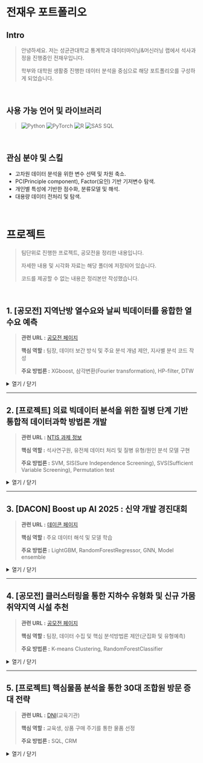 # 전재우 포트폴리오

## Intro
> 안녕하세요. 저는 성균관대학교 통계학과 데이터마이닝&머신러닝 랩에서 석사과정을 진행중인 전재우입니다. 
>
> 학부와 대학원 생활중 진행한 데이터 분석을 중심으로 해당 포트폴리오를 구성하게 되었습니다.

<br />

## 사용 가능 언어 및 라이브러리

> ![Python](https://img.shields.io/badge/Python-3776AB?style=for-the-badge&logo=python&logoColor=white) ![PyTorch](https://img.shields.io/badge/PyTorch-EE4C2C?style=for-the-badge&logo=pytorch&logoColor=white) ![R](https://img.shields.io/badge/R-276DC3?style=for-the-badge&logo=r&logoColor=white) ![SAS SQL](https://img.shields.io/badge/SAS%20SQL-105481?style=for-the-badge&logo=sas&logoColor=white)

<br />

## 관심 분야 및 스킬
* 고차원 데이터 분석을 위한 변수 선택 및 차원 축소.  
* PC(Principle component), Factor(요인) 기반 기저변수 탐색.  
* 개인별 특성에 기반한 점수화, 분류모델 및 해석.
* 대용량 데이터 전처리 및 탐색.  

<br />


# 프로젝트  
> 팀단위로 진행한 프로젝트, 공모전을 정리한 내용입니다.
> 
> 자세한 내용 및 시각화 자료는 해당 폴더에 저장되어 있습니다.
> 
> 코드를 제공할 수 없는 내용은 정리본만 작성했습니다.  

<br />

## 1. [공모전] 지역난방 열수요와 날씨 빅데이터를 융합한 열수요 예측

> **관련 URL :** [공모전 페이지](https://bd.kma.go.kr/contest/)
> 
> **핵심 역할 :**  팀장, 데이터 보간 방식 및 주요 분석 개념 제안, 지사별 분석 코드 작성
>
> **주요 방법론 :**  XGboost, 삼각변환(Fourier transformation), HP-filter, DTW
<details>
<summary>열기 / 닫기</summary>

### 사용 언어
![Python](https://img.shields.io/badge/Python-3776AB?style=for-the-badge&logo=python&logoColor=white) ![R](https://img.shields.io/badge/R-276DC3?style=for-the-badge&logo=r&logoColor=white)


### 분석 개요

* 최근 공동주택의 공급과 거주 비중이 증가하면서, 이에 따라 지역난방 수요 역시 지속적으로 확대되고 있다.
* 공동주택의 열 수요는 외부 기상 요인의 영향을 크게 받기 때문에, 기온, 습도, 풍속 등 다양한 기상 변수에 기반한 **정밀한 열수요 예측**이 필요하다.
* 기존의 열수요 기반 데이터 뿐만 아니라 **날씨 빅데이터를 융합**한 열수요 예측 모델을 통해 더 정확한 예측을 목표로 한다.
<br />

### 분석 대상

* **학습 데이터 :** 2021.01.01 부터 2023.12.31 까지의 시계열 데이터가 시간 단위로 관측되었다. (총 499,301개)
* **평가 데이터 :** 2024년 1년의 데이터중 heat_demand를 제외한 나머지 변수가 주어졌을 때 지사별 heat_demand를 예측했다.  
* 총 19개의 지사가 데이터에 포함되어 있고, **대량의 연속결측**이 발생한 변수가 있기 때문에 데이터 전처리가 핵심 과제였다.
* 평가 기준: RMSE
  
  | 변수명 | 설명 |
  | :--- | :--- |
  | tm | 날짜 및 시각 |
  | m_hr1 | 1시간 강수량 |
  | branch_ID | 지사명 |
  | hm | 정시 상대 습도 |
  | ta | 정시기온 |
  | si | ASOS 일사량 |
  | wd | 정시 10분 평균 풍향 |
  | ta_chi | 체감온도 |
  | ws | 정시 10분 평균 풍속 |
  | heat_demand | 시간당 지사별 열 공급량 |
  | m_day | 해당 시간까지의 일 강수량 |
  
<br />

### 분석 방안

##### 결측치 보간
* 기온(ta, 12 997개), 풍향(wd, 18 815개), 풍속(ws, 18 815개), 일강수량(rn_day, 18 626개), 시간 강수량(rn_hr1, 19 154개), 상대습도(hm, 39 717개), 일사량(si, 232 922개), 체감온도(ta_chi, 20개), 열수요(heat_demand, 23개) 변수에 결측치가 확인되었다.

* 연속으로 1개, 2개 결측된 관측값들에 대해서는 시계열 데이터에서 자주 사용되는 선형 보간을 진행했다.

* 3개 이상 연속으로 결측된 경우, 원본 데이터의 지역적 특성과 기상적 특성을 반영하기 위해 직전값과 클러스터 내 평균을 **가중평균**해 사용했다.

* 시계열 데이터에서 정확한 클러스터링을 위해 **DTW(Dynamic Time Warping)**을 기반으로한 계층적 클러스터링을 수행했다.

##### 도메인과 데이터를 고려한 파생변수 생성
* 시간에 대한 효과를 명확히 표한히가 위해 **삼각함수 변환**을 통한 주기성을 표현했다.

* 지연 변수를 통해 lag 효과를 표현해 모델이 학습할 수 있도록 했다.

##### 지사별 시계열 분해 및 모델학습
* 지사별 환경 차이점을 고려해, 지사 각각의 데이터를 통해 개별 모델을 학습했다.

* 시계열 데이터의 큰 추세와 세부적인 변화를 분석하고 변수의 중요도를 해석하기 위해 **HP filter**를 이용한 추세-잔차 이중모형을 설정했다.

* 각 추세-잔차에 대해 validation에서 가장 좋은 성능을 보인 **XGboost + XGboost** 조합을 최최종 모델로 선정했다. 

<br />

### 분석 결과 및 활용

* 최종 도출한 모델을 통해 기존 시행되는 사업중 하나인 **"에코 마일리지"** 사업의 고도화를 제안했다.

* 기존 방식은 전년도 열 사용량을 통해 해당 연도의 사용량 목표를 제시했다. 하지만 이러한 방식은 해당 연도의 기상상황을 전혀 반영하지 못하는 문제가 있다.

* 추세-잔차 모델을 통해 알아낸 세부적인 추세와 잔차의 변화에 영향을 주는 변수를 반영하여 더욱 세부적인 개인 절약 목표를 제시하여 **더 합리적인 목표**를 제공했다.

* 최종 제출 결과: 최종 RMSE 15.53으로 본선에 진출하여 입선했다.

<br />

### 개선점

* 모델에서 도출한 변수 중요도를 통해 더 세부적인 해석 결과를 제공해야한다. 이는 모델에서 분석이 끝나는 것이 아닌 더 세부적인 해석을 통해 실질적인 활용의 영역으로 나아가야 한다. 

* 지사별 데이터를 통해 학습했지만 데이터를 세분화 하면서 모델별 학습 데이터량이 줄어드는 문제가 발생했다. 지사 개별, 클러스터별, 전체 데이터 중 어느 데이터 단위가 더 합당할지 추가적인 기준이 있으면 분석 흐름이 개선될 것이다.

* 분석 당시의 팀원 개인의 편의성을 위해 개발 언어를 통일하지 않고 진행했다. 데이터 전처리 후 파일을 반출하고 후반 분석을 진행했기 때문에 문제가 생기진 않았지만, 추후 개발 및 문서화에 불리점이 있어 이를 개선하는 것이 좋을 것으로 판단된다.

* HP filter 기반 분해에서 각 시간 주기(월,일,시) 단위로 다른 파라메터를 통해 분해가 가능하다. 분석에서는 가장 세부 단위 한가지만을 사용했지만, 다양한 단위를 통해 분해 결과를 다각화 했다면 더 정확하고 해석에 이점이 있는 모델을 작성할 수 있을 것으로 예상된다.

</details>


---

## 2. [프로젝트] 의료 빅데이터 분석을 위한 질병 단계 기반 통합적 데이터과학 방법론 개발

> **관련 URL :** [NTIS 과제 정보](https://www.ntis.go.kr/project/pjtInfo.do?pjtId=2710018202&pageCode=TH_PJT_PJT_DTL)
>
> **핵심 역할 :** 석사연구원, 유전체 데이터 처리 및 질병 유형/원인 분석 모델 구현
>
> **주요 방법론 :** SVM, SIS(Sure Independence Screening), SVS(Sufficient Variable Screening), Permutation test

<details>
<summary>열기 / 닫기</summary>


### 사용 언어 및 라이브러리
![R](https://img.shields.io/badge/R-276DC3?style=for-the-badge&logo=r&logoColor=white)

### 분석 개요

* 의료 빅데이터를 활용하여 질병의 예측, 원인 규명, 진단, 치료, 효과 검증에 이르는 전 과정을 통합적으로 분석하는 것이 목표로 한다.
* 현재 프로젝트는 진행중으로, 질병의 근본적인 원인을 탐색하는 질병 유형/원인 규명 단계의 기초 모델링 연구에 집중하고 있다.
* 궁극적으로는 질병의 효과적인 예방과 치료에 기여하여 의학 및 데이터과학 분야의 학문적 발전에 기여하는 것을 목표로 한다.
<br />

### 분석 대상

* **주요 분석 데이터 :** 질병의 근본적인 유전적 요인을 탐색하기 위한 유전체 데이터를 핵심적으로 다루고 있다.
* **데이터 특징 :** 다수의 유전자 정보를 포함하는 고차원 데이터이며, 분석 결과의 신뢰도에 영향을 미치는 교란 변수가 존재할 가능성이 높다.
<br />

### 분석 방안

##### 질병 발생/원인 규명을 위한 기초 모델링
* 데이터에 비해 차원이 매우 큰 초고차원 상황에서 적절한 변수의 선택 및 차원축소를 위해 여러 **Screening**방법과 **변수 선택** 방법을 비교, 평가했다. 
* 단순한 선형 관계만을 규명하는 것이 아닌, 비선형, 조건부 관계 모두 찾기 위해 <b>SVS(Sufficient Variable Screening)</b>이후 **Pseudo sample SVM-RFE**에 permutation test를 적용했다.

<br />

### 중간 결과 및 기대효과

* **개인 기여 :** 고차원의 유전체 데이터에 대한 변수 선택 파이프라인을 구축했으며, 질병 발생과 관련된 유전자 분석을 위한 기초 모형을 성공적으로 구현했다.
* **기대 효과 :** 본 1차년도 연구를 통해 질병의 근본적인 유전적 원인을 규명하는 모델의 기반을 마련하고, 인과추론의 정확성을 높여 분석 결과의 신뢰도를 확보할 것으로 기대한다.
<br />

### 향후 연구 계획

* **모델 고도화 :** 현재 구현된 기초 모델을 바탕으로, 더 복잡한 유전자 상호작용을 포착할 수 있도록 모델 구조를 발전시킨다.
* **2차년도 연구 연계 :** 1차년도에 개발된 유전자 분석 모델의 결과를 바탕으로, 2차년도에는 질병의 진단 및 치료 단계 모델과의 연계 방안을 개발한다.

</details>

---


## 3. [DACON] Boost up AI 2025 : 신약 개발 경진대회

> **관련 URL :** [데이콘 페이지](https://dacon.io/competitions/official/236518/overview/description)
> 
> **핵심 역할 :** 주요 데이터 해석 및 모델 학습
>
> **주요 방법론 :** LightGBM, RandomForestRegressor, GNN, Model ensemble
<details>
<summary>열기 / 닫기</summary>

### 사용 언어
![Python](https://img.shields.io/badge/Python-3776AB?style=for-the-badge&logo=python&logoColor=white) ![PyTorch](https://img.shields.io/badge/PyTorch-EE4C2C?style=for-the-badge&logo=pytorch&logoColor=white)


### 분석 개요

* 인체 내 약물 대사의 핵심 효소인 CYP3A4는 전체 Cytochrome P450 대사의 절반 이상을 차지하며, 대부분의 약물 분해에 관여한다.
* CYP3A4의 활성을 조절하는 약물을 함께 복용하면, 혈중 약물 농도가 불안정해져 약효가 감소하거나 부작용 위험이 커질 수 있다.
* 본 연구는 이러한 문제를 해결하기 위해, 약물의 분자 구조만으로 CYP3A4 저해율을 예측하는 AI 모델을 개발하는 것을 목표로 한다.
<br />

### 분석 대상

* **학습 데이터 :** 1,681개의 분자에 대한 고유 구조 문자열(`Canonical SMILES`)과 억제정도(`Inhibition`)가 관측됐다.
* **평가 데이터 :** 100개의 분자에 대한 고유 구조 문자열을 통해 억제정도를 예측했다.  
* **평가 기준 :** NRMSE와 Pearson 상관 계수를 결합한 지표
  
  |`ID` |`Canonical_Smiles` |`Inhibition`|
  |:------|:------|------:|
  |TRAIN_0000	|`Cl.OC1(Cc2cccc(Br)c2)CCNCC1`|12.5|
  |TRAIN_0001	|`Brc1ccc2OCCc3ccnc1c23`|4.45|
  |TRAIN_0002	|`CC1(CO)CC(=NO1)c2cc(c(F)cc2Cl)[N+](=O)[O-]`|4.92|
  
<br />

### 분석 방안

##### 데이터적 특성
* 분자 구조를 나타내는 Canonical_Smiles 문자열로부터 AI 모델이 학습할 수 있는 수치적 특징을 생성하기 위해, rdkit 라이브러리를 사용했다. 이를 통해 약 170종의 물리화학적 기술자와 11가지 종류의 분자 지문(fingerprint)을 계산하여 데이터셋을 생성했다.

* 학습 데이터의 양이 많지 않아 직접 DL 모델을 작성하는 것은 유의하지 않을 것이라고 판단했다. 기본 모델로 고차원 상황을 해결할 수 있는 tree based 모델인 **LigthGBM**을 사용해 생성한 분자 지문들의 성능을 평가했다.

##### 모델 작성과 앙상블
* LigthGBM을 통해 평가된 상위 5개의 분자 지문에 대해서 추가로 **RandomForest**를 작성했다.

* 레이어를 고정한 사전학습 GNN 모델인 **GROVER**를 사용하여 도출한 최종 embeding을 통해 Ridge 회귀모형을 작성했다.
  
  (*레이어 고정 이유: 해당 데이터를 통해 새롭게 학습한 모델 생성이 목적이 아니라 embeding을 통한 변수 추출이 목적)

* 더 robust한 결과를 위해 앙상블을 진행하였고, 가중치는 **optuna**를 통해 도출했다.

<br />

### 분석 결과 및 활용

* Public score 기준 160등, private score 기준 216등으로 대회를 마감했다.

* 예측에 초점이 맞춰진 대회이기 때문에 해석과 변수에 대한 분석은 진행하지 않았다.


<br />

### 개선점

* 주어진 데이터가 고유 구조 문자열과 억제정도뿐이었기에 분석을 위한 변수 생성에 어려움을 겪었다. 데이터에 대한 도메인 지식이 있는 전문가와 협업을 한다면 데이터 준비 단계가 더욱 원활할 것이다.

* 분자 구조또한 네트워크 데이터의 일종으로 파악해 GNN을 활용한 분석이 유의미할것으로 예상했다. 다만 새로운 모델을 전체적으로 학습하기엔 데이터의 수가 너무 적어 사전학습된 모델을 활용했지만, 그다지 좋은 성능을 내지 못했다. 데이터 양과 특성을 고려한 모델 선택에 더 신중하고 근거를 찾을 수 있어야한다.


</details>

---

## 4. [공모전] 클러스터링을 통한 지하수 유형화 및 신규 가뭄취약지역 시설 추천

> **관련 URL :** [공모전 페이지](https://www.gims.go.kr/competPage.do)
> 
> **핵심 역할 :** 팀장, 데이터 수집 및 핵심 분석방법론 제안(군집화 및 유형예측)
>
> **주요 방법론 :** K-means Clustering, RandomForestClassifier
<details>
<summary>열기 / 닫기</summary>

### 사용 언어
![Python](https://img.shields.io/badge/Python-3776AB?style=for-the-badge&logo=python&logoColor=white)


### 분석 개요

* 기록적인 마른장마와 가뭄으로 물 부족 현상이 심화됨에 따라, 안정적인 대체 수자원으로서 지하수의 중요성이 커지고 있다.
* 무분별한 지하수 개발은 자원 고갈과 수질 악화를 초래할 수 있어, 데이터에 기반한 체계적인 분석과 관리 전략이 필요하다.
* 본 분석은 가뭄에 취약한 지역의 지하수 데이터를 유형별로 군집화하고, 각 유형의 특성에 맞는 최적의 활용 방안을 도출하여 타 지역에도 적용 가능한 맞춤형 전략을 제시하는 것을 목표로 한다.
<br />

### 분석 대상

* **활용 데이터 :** 국가가뭄정보포털의 가뭄취약성 평가 결과를 바탕으로, 취약성이 높은 V, IV 등급의 12개 시군구 지역의 지하수 관련 데이터를 활용했다.
* 국가지하수정보센터(GIMS)와 국가가뭄정보포털에서 수집한 데이터를 융합하여 분석 데이터셋을 구축했다.


  | 데이터명 | 데이터 내용 | 출처 |
  | :--- | :--- | :--- |
  | 제원정보 | 시도, 시군구 등 위치 정보, 양수능력, 취수계획량, 위경도 등 | GIMS 국가지하수정보센터 |
  | 대수성시험 | 양수량, 자연수위, 안정수위 등 | GIMS 국가지하수정보센터 |
  | 수질검사 일반 | 수질검사종류코드 | GIMS 국가지하수정보센터 |
  | WHPA | 투수량계수, 대수층두께, 연평균강수량, 함양량 등 | GIMS 국가지하수정보센터 |
  | 가뭄 취약성 평가 | 용수공급 가능일수, 가뭄심도, 생공용수 이용량, 보조수원용량 등 | 국가가뭄정보포털 |
  
<br />

### 분석 방안

##### 데이터 전처리
* 여러 데이터테이블에서 데이터를 좌표와 관정 번호 기준으로 합치면서 데이터 중복 문제를 방지하며 데이터 클리닝을 진행했다.

* 수집된 변수들의 상관관계를 분석하여 다중공선성이 높은 변수들을 확인했다. 해당 변수들을 **PCA**를 통해 차원 축소하여, 잠재변수를 표현했다.

##### 클러스터링을 통한 유형화 및 해석
* **K-means clustering**을 수행하여, 유사한 특성을 가진 지하수 그룹을 식별했다.

* 실루엣 계수를 통해 최적의 군집 수(K=5)를 결정하고, 각 군집의 특성을 분석하여 **'대규모 농업/공업 집중형'**, **'고품질 음용수 보존형'** 등 5개의 지하수 유형으로 정의했다.

##### 신규 지역을 위한 유형 분류기 학습 및 적용
* 군집 분석을 통해 레이블링된 데이터를 기반으로, **Random Forest** 분류 모델을 학습시켰다.

* 신규 지역의 지하수 정보를 입력했을 때, 해당 지역이 5가지 유형 중 어디에 속하는지 분류하는 역할을 한다.

* 이를 통해 새로운 지역에도 기존에 정의된 <b>유형별 맞춤형 시설(대구경 관정, 소규모 농업용 관정 등)</b>을 추천할 수 있는 시스템을 구축했다.

<br />

### 분석 결과 및 활용

* **K-means clustering**을 통해 국내 가뭄취약지역의 지하수를 5가지 뚜렷한 유형으로 분류하고, 각 유형별 수리·수질 특성에 기반한 맞춤형 활용 및 관리 전략을 도출했다.

* 최근 물 부족이 심각한 **강릉시 옥계면** 지역에 적용한 결과, 해당 지역의 지리적 특성(넓은 농경지, 하천 인접)에 부합하는 <b>유형 3(소규모 안정 농업용수형)</b>으로 다수 분류되는 것을 확인했다.

* 분석 결과를 바탕으로 강릉 옥계면 지역에는 대규모 시설보다 '소규모 농업용 관정'을 통한 안정적인 용수 공급이 더 적절하다는 구체적인 시설 추천 근거를 제시했다.

<br />

### 개선점

* 가뭄정보포탈의 보고서가 2021년에 작성되었기 때문에 지하수 관련 자료와 데이터의 발행시기가 맞지 않는 문제가 있었다. 선정한 12개의 지역이 현 시점에도 가뭄취약지역인지 직접 확인했지만, 가뭄정보포탈의 최신 분석결과를 활용한다면 데이터 활용 범위가 더 정확했을 것이다.

* **K-means** 외의 **DBSCAN**을 사용해 편향된 분포에 더 적합한 클러스터링 방법을 사용할 수 있다. 또한 **DBSCAN**은 밀도기반 알고리즘이기에 특이값에 더 강건하다. 이번 분석에서는 대규모 국가시설등 특이값을 직접 처리했지만, 모델로 처리 가능한 방법을 적용할 수 있을 것이다.

* 현 시점의 값을 기준으로 분석이 진행되었지만, 이전 시점의 데이터도 추가하여 지하수의 시계열적 변화도 분석에 추가할 수 있을 것이다.


</details>

---

## 5. [프로젝트] 핵심물품 분석을 통한 30대 조합원 방문 증대 전략

> **관련 URL :** [DNI](https://dni.co.kr/)(교육기관)
> 
> **핵심 역할 :** 교육생, 상품 구매 주기를 통한 물품 선정
>
> **주요 방법론 :** SQL, CRM


<details>
<summary>열기 / 닫기</summary>

  
### 사용 언어
![R](https://img.shields.io/badge/R-276DC3?style=for-the-badge&logo=r&logoColor=white) ![SAS SQL](https://img.shields.io/badge/SAS%20SQL-105481?style=for-the-badge&logo=sas&logoColor=white)


### 분석 개요

* 제주의 유통업체 데이터 분석 결과, **30대 조합원의 수에 비해 매출 비중이 현저히 낮은 현상**을 발견했다.
* 특히 조합원 가입이 가장 활발한 **30대 후반(35-39세) 그룹의 거래 건수 성장률이 빠르게 감소**하는 추세를 확인했다.
* 이러한 성장 둔화를 반전시키고 30대 조합원의 방문 및 구매를 활성화하기 위해, 그들의 특성을 반영하는 **핵심물품을 분석하고 이를 기반으로 한 맞춤형 마케팅 전략을 제안**하는 것을 목표로 했다.
<br />

### 분석 대상

* **분석 데이터 :** 해당 업체의 조합원 정보 및 거래 내역 데이터 (기간: 2014.01.01 ~ 2019.06.30)
* **타겟 그룹 :** 전체 조합원 중 **만 35세에서 39세 사이의 일반 조합원**을 핵심 분석 대상으로 선정
* **추가 조건 :** 구매 주기를 유의미한 변수로 활용하기 위해, 분석 기간 내 **6회 이상 방문한 조합원**의 데이터로 한정

<br />

### 분석 방안

##### 핵심물품 정의 및 선정
* 30대 후반 조합원들의 특성을 가장 잘 반영하는 물품을 <b>'핵심물품' </b>으로 정의했다.
* **구매 주기**가 전체 조합원보다 짧거나 동일하고, **구매량**이 전체 대비 높은 물품을 기준으로 1차 후보군을 선정했다.
* 거래량이 적거나 특정 개인의 구매가 과도한 이상치를 제외하여, 최종적으로 **34개의 핵심물품**을 선정했다.

##### 핵심물품 범주화 및 특성 분석
* 선정된 34개 핵심물품에 대한 클러스터링을 진행했고, 특성에 따라 **유아용, 간식용, 조리용** 3개의 범주로 재분류했다.
* 각 범주별로 구매 조합원의 연령, 구매 시간대, 요일, 이용 매장 등 세부적인 구매 패턴을 분석하여 마케팅 전략의 근거를 마련했다.

##### 범주별 맞춤형 마케팅 전략 수립
* 유아용 : 다른 범주에 비해 구매하는 물품 종류가 적은 특성을 고려, **물품 경험 확대를 목표**로 전략을 수립했다.
* 간식용 : 매장별 판매량 차이가 큰 점에 착안, **물품 배치(진열) 개선**을 통해 판매를 증대하는 방안을 제안했다.
* 조리용 : 간편 조리 재료를 선호하는 특성을 파악, 관련 물품의 추가 구매를 유도하기 위한 **레시피 카드** 마케팅을 기획했다.

<br />

### 분석 결과 및 활용

* **유아용 :** 이유식 재료 구매 고객 대상 **간식 물품 교환 프로모션**, 대량 구매 수요가 확인된 **건티슈 구성 확대**를 제안했다.
* **간식용 :** 매장별 진열 위치에 따라 매출 차이가 발생하는 것을 확인, **간식 매대 순환 배치** 및 **이주의 간식 프로모션**을 통한 노출 증대 방안을 제시했다. 또한 조합원 VOC를 반영한 음료 구성 변경을 제안했다.
* **조리용 :** 간편 조리를 선호하는 조합원들을 위해, 핵심물품과 함께 사용할 수 있는 다른 식재료를 자연스럽게 소개하는 **레시피 카드를 제작 및 비치**하여 연관 구매를 유도하는 전략을 수립했다.

<br />

### 개선점

* 전략 효과 측정 : 제안된 마케팅 방안을 실제 매장에 적용하고, **A/B 테스트** 등을 통해 매출 및 방문 건수 변화를 정량적으로 측정하여 전략을 고도화할 필요가 있다.
* 분석 대상 확대: 현재 30대 후반에 집중된 분석을 **다른 연령대(예: 40대 초반)로 확장**하여, 연령대별 특성에 맞는 추가적인 핵심물품을 발굴하고 맞춤형 전략을 제시할 수 있다.
* 자동 최신화 시스템: 핵심물품을 주기적으로 **자동 추출**하고, 구매 패턴 변화를 모니터링할 수 있는 파이프라인을 구축하여 **상시적인 CRM 활동**을 지원하는 시스템을 개발할 수 있다.


</details>
